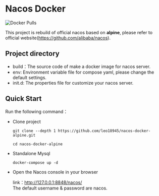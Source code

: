 # Nacos Docker

![Docker Pulls](https://img.shields.io/docker/pulls/nacos/nacos-server.svg?maxAge=60480)

This project is rebuild of official nacos based on **alpine**, please refer to official website(https://github.com/alibaba/nacos).

## Project directory

* build：The source code of make a docker image for nacos server.
* env: Environment variable file for compose yaml, please change the default settings.
* init.d: The properties file for customize your nacos server.


## Quick Start

Run the following command：

* Clone project

  ```shell
  git clone --depth 1 https://github.com/leo18945/nacos-docker-alpine.git

  cd nacos-docker-alpine
  ```

* Standalone Mysql

  ```shell
  docker-compose up -d
  ```

* Open the Nacos console in your browser

  link：http://127.0.0.1:8848/nacos/  
  The default username & password are nacos.

